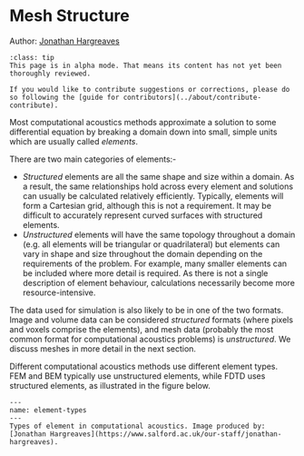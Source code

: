 # Mesh Structure
Author: [Jonathan Hargreaves](https://knowledgebase.acoustics.ac.uk/community/bios.html#jonathan-hargreaves)

```{admonition} Alpha mode!
:class: tip
This page is in alpha mode. That means its content has not yet been thoroughly reviewed.

If you would like to contribute suggestions or corrections, please do so following the [guide for contributors](../about/contribute-contribute).
```

Most computational acoustics methods approximate a solution to some differential equation by breaking a domain down into small, simple units which are usually called _elements_.

There are two main categories of elements:-

* *Structured* elements are all the same shape and size within a domain. As a result, the same relationships hold across every element and solutions can usually be calculated relatively efficiently. Typically, elements will form a Cartesian grid, although this is not a requirement. It may be difficult to accurately represent curved surfaces with structured elements.
* *Unstructured* elements will have the same topology throughout a domain (e.g. all elements will be triangular or quadrilateral) but elements can vary in shape and size throughout the domain depending on the requirements of the problem. For example, many smaller elements can be included where more detail is required. As there is not a single description of element behaviour, calculations necessarily become more resource-intensive. 

The data used for simulation is also likely to be in one of the two formats. Image and volume data can be considered _structured_ formats (where pixels and voxels comprise the elements), and mesh data (probably the most common format for computational acoustics problems) is _unstructured_. We discuss meshes in more detail in the next section.

Different computational acoustics methods use different element types. FEM and BEM typically use unstructured elements, while FDTD uses structured elements, as illustrated in the figure below.

```{figure} geom-and-mesh-mesh-structure.JPG
---
name: element-types
---
Types of element in computational acoustics. Image produced by: [Jonathan Hargreaves](https://www.salford.ac.uk/our-staff/jonathan-hargreaves).
```
